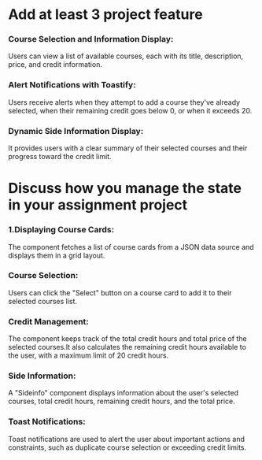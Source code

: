 # Add at least 3 project feature

### Course Selection and Information Display:
Users can view a list of available courses, each with its title, description, price, and credit information.

### Alert Notifications with Toastify:
 Users receive alerts when they attempt to add a course they've already selected, when their remaining credit goes below 0, or when it exceeds 20.

 ### Dynamic Side Information Display:
 It provides users with a clear summary of their selected courses and their progress toward the credit limit.

 
# Discuss how you manage the state in your assignment project

### 1.Displaying Course Cards:
The component fetches a list of course cards from a JSON data source and displays them in a grid layout.

### Course Selection:
Users can click the "Select" button on a course card to add it to their selected courses list.

### Credit Management:
The component keeps track of the total credit hours and total price of the selected courses.It also calculates the remaining credit hours available to the user, with a maximum limit of 20 credit hours.

### Side Information:
A "Sideinfo" component displays information about the user's selected courses, total credit hours, remaining credit hours, and the total price.

### Toast Notifications:
Toast notifications are used to alert the user about important actions and constraints, such as duplicate course selection or exceeding credit limits.






